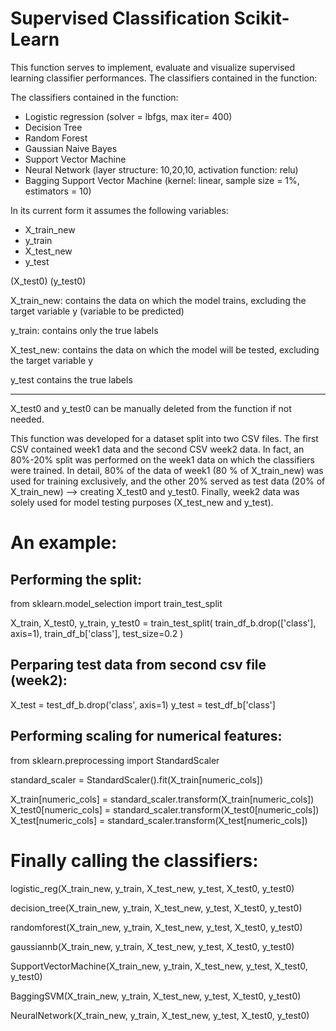 # Supervised Classification Scikit-Learn

This function serves to implement, evaluate and visualize supervised learning classifier performances.
The classifiers contained in the function:

The classifiers contained in the function:

- Logistic regression (solver = lbfgs, max iter= 400)
- Decision Tree
- Random Forest
- Gaussian Naive Bayes
- Support Vector Machine
- Neural Network (layer structure: 10,20,10, activation function: relu)
- Bagging Support Vector Machine (kernel: linear, sample size = 1%, estimators = 10)

In its current form it assumes the following variables:

- X_train_new 
- y_train
- X_test_new
- y_test

(X_test0)
(y_test0)

X_train_new: contains the data on which the model trains, excluding the target variable y (variable to be predicted)

y_train: contains only the true labels

X_test_new: contains the data on which the model will be tested, excluding the target variable y 

y_test contains the true labels

-----

X_test0 and y_test0 can be manually deleted from the function if not needed.

This function was developed for a dataset split into two CSV files. The first CSV contained week1 data and the second CSV week2 data. In fact, an 80%-20% split was performed on the week1 data on which the classifiers were trained. In detail, 80% of the data of week1 (80 % of X_train_new) was used for training exclusively, and the other 20% served as test data (20% of X_train_new) --> creating X_test0 and y_test0. Finally, week2 data was solely used for model testing purposes (X_test_new and y_test).



# An example:


## Performing the split: 

from sklearn.model_selection import train_test_split


X_train, X_test0, y_train, y_test0 = train_test_split(
    train_df_b.drop(['class'], axis=1), 
   train_df_b['class'], 
    test_size=0.2
)


## Perparing test data from second csv file (week2):

X_test = test_df_b.drop('class', axis=1)
y_test = test_df_b['class']



## Performing scaling for numerical features: 


from sklearn.preprocessing import StandardScaler

standard_scaler = StandardScaler().fit(X_train[numeric_cols])

X_train[numeric_cols] = standard_scaler.transform(X_train[numeric_cols])
X_test0[numeric_cols] = standard_scaler.transform(X_test0[numeric_cols])
X_test[numeric_cols] = standard_scaler.transform(X_test[numeric_cols])



# Finally calling the classifiers: 

logistic_reg(X_train_new, y_train, X_test_new, y_test, X_test0, y_test0)

decision_tree(X_train_new, y_train, X_test_new, y_test, X_test0, y_test0)

randomforest(X_train_new, y_train, X_test_new, y_test, X_test0, y_test0)

gaussiannb(X_train_new, y_train, X_test_new, y_test, X_test0, y_test0)

SupportVectorMachine(X_train_new, y_train, X_test_new, y_test, X_test0, y_test0)

BaggingSVM(X_train_new, y_train, X_test_new, y_test, X_test0, y_test0)

NeuralNetwork(X_train_new, y_train, X_test_new, y_test, X_test0, y_test0)
